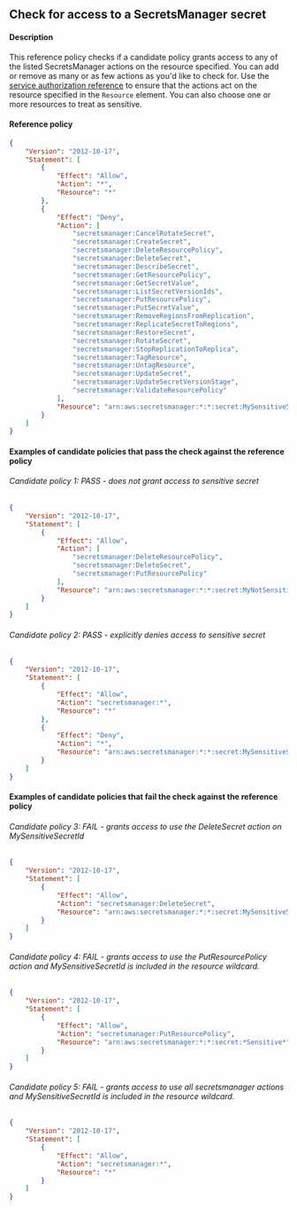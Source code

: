 ## Check for access to a SecretsManager secret

#### Description

This reference policy checks if a candidate policy grants access to any of the listed SecretsManager actions on the resource specified. You can add or remove as many or as few actions as you'd like to check for. Use the [service authorization reference](https://docs.aws.amazon.com/service-authorization/latest/reference/reference_policies_actions-resources-contextkeys.html) to ensure that the actions act on the resource specified in the ```Resource``` element.  You can also choose one or more resources to treat as sensitive.


#### Reference policy
```json
{
    "Version": "2012-10-17",
    "Statement": [
        {
            "Effect": "Allow",
            "Action": "*",
            "Resource": "*"
        },
        {
            "Effect": "Deny",
            "Action": [
                "secretsmanager:CancelRotateSecret",
                "secretsmanager:CreateSecret",
                "secretsmanager:DeleteResourcePolicy",
                "secretsmanager:DeleteSecret",
                "secretsmanager:DescribeSecret",
                "secretsmanager:GetResourcePolicy",
                "secretsmanager:GetSecretValue",
                "secretsmanager:ListSecretVersionIds",
                "secretsmanager:PutResourcePolicy",
                "secretsmanager:PutSecretValue",
                "secretsmanager:RemoveRegionsFromReplication",
                "secretsmanager:ReplicateSecretToRegions",
                "secretsmanager:RestoreSecret",
                "secretsmanager:RotateSecret",
                "secretsmanager:StopReplicationToReplica",
                "secretsmanager:TagResource",
                "secretsmanager:UntagResource",
                "secretsmanager:UpdateSecret",
                "secretsmanager:UpdateSecretVersionStage",
                "secretsmanager:ValidateResourcePolicy"
            ],
            "Resource": "arn:aws:secretsmanager:*:*:secret:MySensitiveSecretId"
        }
    ]
}
```

#### Examples of candidate policies that pass the check against the reference policy

###### Candidate policy 1: PASS - does not grant access to sensitive secret
```json
{
	"Version": "2012-10-17",
	"Statement": [
		{
			"Effect": "Allow",
			"Action": [
				"secretsmanager:DeleteResourcePolicy",
				"secretsmanager:DeleteSecret",
				"secretsmanager:PutResourcePolicy"
			],
			"Resource": "arn:aws:secretsmanager:*:*:secret:MyNotSensitiveSecretId"
		}
	]
}
```

###### Candidate policy 2: PASS - explicitly denies access to sensitive secret
```json
{
	"Version": "2012-10-17",
	"Statement": [
		{
			"Effect": "Allow",
			"Action": "secretsmanager:*",
			"Resource": "*"
		}, 
		{
			"Effect": "Deny",
			"Action": "*",
			"Resource": "arn:aws:secretsmanager:*:*:secret:MySensitiveSecretId"
		}
	]
}
```

#### Examples of candidate policies that fail the check against the reference policy

###### Candidate policy 3: FAIL - grants access to use the DeleteSecret action on MySensitiveSecretId
```json
{
	"Version": "2012-10-17",
	"Statement": [
		{
			"Effect": "Allow",
			"Action": "secretsmanager:DeleteSecret",
			"Resource": "arn:aws:secretsmanager:*:*:secret:MySensitiveSecretId"
		}
	]
}
```

###### Candidate policy 4: FAIL - grants access to use the PutResourcePolicy action and MySensitiveSecretId is included in the resource wildcard.
```json
{
	"Version": "2012-10-17",
	"Statement": [
		{
			"Effect": "Allow",
			"Action": "secretsmanager:PutResourcePolicy",
			"Resource": "arn:aws:secretsmanager:*:*:secret:*Sensitive*"
		}
	]
}
```

###### Candidate policy 5: FAIL - grants access to use all secretsmanager actions and MySensitiveSecretId is included in the resource wildcard.
```json
{
	"Version": "2012-10-17",
	"Statement": [
		{
			"Effect": "Allow",
			"Action": "secretsmanager:*",
			"Resource": "*"
		}
	]
}
```
